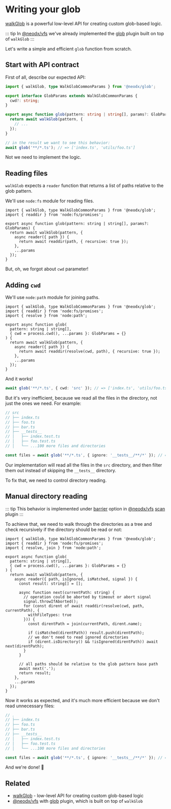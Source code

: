 # Writing your glob

[walkGlob](./api.md#walkglobglob-string--string-params-walkglobparams) is a powerful low-level API for creating custom glob-based logic.

::: tip
In [@neodx/vfs](../vfs/) we've already implemented the [glob](../vfs/plugins/glob.md) plugin built on top of `walkGlob`
:::

Let's write a simple and efficient `glob` function from scratch.

## Start with API contract

First of all, describe our expected API:

```typescript
import { walkGlob, type WalkGlobCommonParams } from '@neodx/glob';

export interface GlobParams extends WalkGlobCommonParams {
  cwd?: string;
}

export async function glob(pattern: string | string[], params?: GlobParams) {
  return await walkGlob(pattern, {
    // ...
  });
}

// in the result we want to see this behavior:
await glob('**/*.ts'); // => ['index.ts', 'utils/foo.ts']
```

Not we need to implement the logic.

## Reading files

`walkGlob` expects a `reader` function that returns a list of paths relative to the glob pattern.

We'll use `node:fs` module for reading files.

```typescript{2,6-9}
import { walkGlob, type WalkGlobCommonParams } from '@neodx/glob';
import { readdir } from 'node:fs/promises';

export async function glob(pattern: string | string[], params?: GlobParams) {
  return await walkGlob(pattern, {
    async reader({ path }) {
      return await readdir(path, { recursive: true });
    },
    ...params
  });
}
```

But, oh, we forgot about `cwd` parameter!

## Adding `cwd`

We'll use `node:path` module for joining paths.

```typescript{2,3,7,11}
import { walkGlob, type WalkGlobCommonParams } from '@neodx/glob';
import { readdir } from 'node:fs/promises';
import { resolve } from 'node:path';

export async function glob(
  pattern: string | string[],
  { cwd = process.cwd(), ...params }: GlobParams = {}
) {
  return await walkGlob(pattern, {
    async reader({ path }) {
      return await readdir(resolve(cwd, path), { recursive: true });
    },
    ...params
  });
}
```

And it works!

```typescript
await glob('**/*.ts', { cwd: 'src' }); // => ['index.ts', 'utils/foo.ts']
```

But it's very inefficient, because we read all the files in the directory, not just the ones we need.
For example:

```typescript
// src
// ├── index.ts
// ├── foo.ts
// ├── bar.ts
// ├── __tests__
// │   ├── index.test.ts
// │   ├── foo.test.ts
// │   └── ...100 more files and directories

const files = await glob('**/*.ts', { ignore: '__tests__/**/*' }); // => ['index.ts', 'foo.ts', 'bar.ts']
```

Our implementation will read all the files in the `src` directory, and then filter them out instead of skipping the `__tests__` directory.

To fix that, we need to control directory reading.

## Manual directory reading

::: tip
This behavior is implemented under [barrier](../vfs/plugins/scan.md#barrier) option in [@neodx/vfs](../vfs/) [scan](../vfs/plugins/scan.md) plugin
:::

To achieve that, we need to walk through the directories as a tree and check recursively if the directory should be read or not:

```typescript{3,10-27}
import { walkGlob, type WalkGlobCommonParams } from '@neodx/glob';
import { readdir } from 'node:fs/promises';
import { resolve, join } from 'node:path';

export async function glob(
  pattern: string | string[],
  { cwd = process.cwd(), ...params }: GlobParams = {}
) {
  return await walkGlob(pattern, {
    async reader({ path, isIgnored, isMatched, signal }) {
      const result: string[] = [];

      async function next(currentPath: string) {
        // operation could be aborted by timeout or abort signal
        signal.throwIfAborted();
        for (const dirent of await readdir(resolve(cwd, path, currentPath), {
          withFileTypes: true
        })) {
          const direntPath = join(currentPath, dirent.name);

          if (isMatched(direntPath)) result.push(direntPath);
          // we don't need to read ignored directories
          if (dirent.isDirectory() && !isIgnored(direntPath)) await next(direntPath);
        }
      }

      // all paths should be relative to the glob pattern base path
      await next('.');
      return result;
    },
    ...params
  });
}
```

Now it works as expected, and it's much more efficient because we don't read unnecessary files:

```typescript
// .
// ├── index.ts
// ├── foo.ts
// ├── bar.ts
// ├── __tests__
// │   ├── index.test.ts
// │   ├── foo.test.ts
// │   └── ...100 more files and directories

const files = await glob('**/*.ts', { ignore: '__tests__/**/*' }); // => ['index.ts', 'foo.ts', 'bar.ts']
```

And we're done! 🎉

## Related

- [walkGlob](./api.md#walkglobglob-string--string-params-walkglobparams) - low-level API for creating custom glob-based logic
- [@neodx/vfs](../vfs/) with [glob](../vfs/plugins/glob.md) plugin, which is built on top of `walkGlob`
